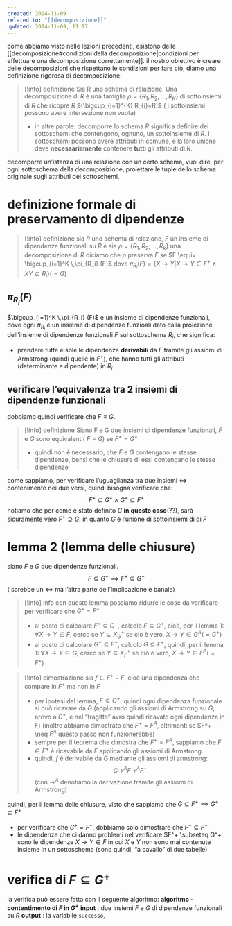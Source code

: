 ```yaml
---
created: 2024-11-09
related to: "[[decomposizione]]"
updated: 2024-11-09, 11:17
---
```

come abbiamo visto nelle lezioni precedenti, esistono delle [[decomposizione#condizioni della decomposizione|condizioni per effettuare una decomposizione correttamente]]. 
il nostro obiettivo è creare delle decomposizioni che rispettano le condizioni
per fare ciò, diamo una definizione rigorosa di decomposizione:
>[!info] definizione
Sia R uno schema di relazione. Una decomposizione di $R$ è una famiglia $\rho = \{R_1, R_2, …, R_K\}$ di sottoinsiemi di $R$ che ricopre $R$ $(\bigcup_{i=1}^{K} R_{i}=R)$ ( i sottoinsiemi possono avere intersezione non vuota)
>- in altre parole: decomporre lo schema $R$ significa definire dei sottoschemi che contengono, ognuno, un sottoinsieme di $R$. I sottoschemi possono avere attributi in comune, e la loro unione deve **necessariamente** contenere **tutti** gli attributi di $R$.

decomporre un’istanza di una relazione con un certo schema, vuol dire, per ogni sottoschema della decomposizione, proiettare le tuple dello schema originale sugli attributi dei sottoschemi.
# definizione formale di preservamento di dipendenze
>[!info] definizione
sia $R$ uno schema di relazione, $F$ un insieme di dipendenze funzionali su $R$ e sia $\rho = \{R_{1}, R_{2}, \dots, R_{k}\}$ una decomposizione di $R$
diciamo che $\rho$ preserva $F$ se $F \equiv \bigcup_{i=1}^K \,\pi_{R_i} (F)$
dove $\pi_{R_i}(F)=\{X \to Y | X \to Y \in F^+ \land XY \subseteq R_i\}(=G)$ 

## $\pi_{R_i}(F)$
$\bigcup_{i=1}^K \,\pi_{R_i} (F)$ e un insieme di dipendenze funzionali, dove ogni $\pi_{R_i}$ è un insieme di dipendenze funzioali dato dalla proiezione dell’insieme di dipendenze funzionali $F$ sul sottoschema $R_i$, che significa: 
- prendere tutte e sole le dipendenze **derivabili** da $F$ tramite gli assiomi di Armstrong (quindi quelle in $F^+$), che hanno tutti gli attributi (determinante e dipendente) in $R_i$

## verificare l’equivalenza tra 2 insiemi di dipendenze funzionali
dobbiamo quindi verificare che $F \equiv G$.
>[!info] definizione
>Siano F e G due insiemi di dipendenze funzionali, $F$ e $G$ sono equivalenti( $F \equiv G$) se $F^+ = G^+$
>- quindi non è necessario, che $F$ e $G$ contengano le stesse dipendenze, bensì che le chiusure di essi contengano le stesse dipendenze

come sappiamo, per verificare l’uguaglianza tra due insiemi $\iff$ contenimento nei due versi, quindi bisogna verificare che:
$$F^+ \subseteq G^+ \land G^+ \subseteq F^+$$
notiamo che per come è stato definito $G$ **in questo caso**(??), sarà sicuramente vero $F^+ \supseteq G$, in quanto $G$ è l’unione di sottoinsiemi di di $F$
# lemma 2 (lemma delle chiusure)
siano $F$ e $G$ due dipendenze funzionali. 
$$F \subseteq G^+ \implies F^+ \subseteq G^+$$
( sarebbe un $\iff$ ma l’altra parte dell’implicazione è banale)
>[!info] info
>con questo lemma possiamo ridurre le cose da verificare per verificare che $G^+ = F^+$
>- al posto di calcolare $F^+ \subseteq G^+$, calcolo $F \subseteq G^+$, cioè, per il lemma 1:
$\forall X \to Y \in F$, cerco se $Y \subseteq X^+_G$ se ciò è vero, $X \to Y \in G^A(=G^+)$
>- al posto di calcolare $G^+ \subseteq F^+$, calcolo $G \subseteq F^+$, quindi, per il lemma 1: 
>$\forall X \to Y \in G$, cerco se $Y \subseteq X^+_F$ se ciò è vero, $X \to Y \in F^A(=F^+)$

>[!info] dimostrazione
sia $f \in F^+ - F$, cioè una dipendenza che compare in $F^+$ ma non in $F$
>- per ipotesi del lemma, $F \subseteq G^+$, quindi ogni dipendenza funzionale si può ricavare da $G$ (applicando gli assiomi di Armstrong su $G$, arrivo a $G^+$, e nel “tragitto” avrò quindi ricavato ogni dipendenza in $F$) (inoltre abbiamo dimostrato che $F^+=F^A$, altrimenti se $F^+ \neq $F^A$ questo passo non funzionerebbe)
> - sempre per il teorema che dimostra che $F^+ = F^A$, sappiamo che $F \in F^+$ è ricavabile da $F$ applicando gli assiomi di Armstrong. 
> - quindi, $f$ è derivabile da $G$ mediante gli assiomi di armstrong:
> $$G \to^A F \to^A F^+$$
(con $\to^A$ denotiamo la derivazione tramite gli assiomi di Armstrong)



quindi, per il lemma delle chiusure, visto che sappiamo che $G \subseteq F^+ \implies G^+ \subseteq F^+$
- per verificare che $G^+=F^+$, dobbiamo solo dimostrare che $F^+ \subseteq F^+$
- le dipendenze che ci danno problemi nel verificare $F^+ \subseteq G^+ sono le dipendenze $X \to Y \in F$ in cui $X$ e $Y$ non sono mai contenute insieme in un sottoschema (sono quindi, “a cavallo” di due tabelle)
# verifica di $F \subseteq G^+$
la verifica può essere fatta con il seguente algoritmo:
**algoritmo - contentimento di $F$ in $G^+$**
**input** : due insiemi $F$ e $G$ di dipendenze funzionali su $R$
**output** : la variabile `successo`, 
